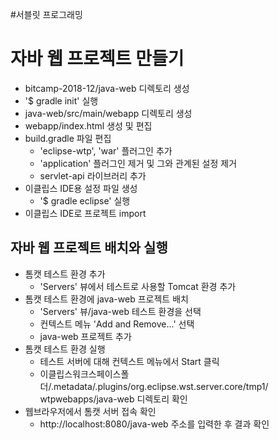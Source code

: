 #서블릿 프로그래밍

# 자바 웹 프로젝트 만들기
- bitcamp-2018-12/java-web 디렉토리 생성
- '$ gradle init' 실행
- java-web/src/main/webapp 디렉토리 생성
- webapp/index.html 생성 및 편집
- build.gradle 파일 편집
    - 'eclipse-wtp', 'war' 플러그인 추가
    - 'application' 플러그인 제거 및 그와 관계된 설정 제거
    - servlet-api 라이브러리 추가
- 이클립스 IDE용 설정 파일 생성
    - '$ gradle eclipse' 실행
- 이클립스 IDE로 프로젝트 import

## 자바 웹 프로젝트 배치와 실행
- 톰캣 테스트 환경 추가
    - 'Servers' 뷰에서 테스트로 사용할 Tomcat 환경 추가
- 톰캣 테스트 환경에 java-web 프로젝트 배치
    - 'Servers' 뷰/java-web 테스트 환경을 선택 
    - 컨텍스트 메뉴 'Add and Remove...' 선택
    - java-web 프로젝트 추가
- 톰캣 테스트 환경 실행
    - 테스트 서버에 대해 컨텍스트 메뉴에서 Start 클릭
    - 이클립스워크스페이스폴더/.metadata/.plugins/org.eclipse.wst.server.core/tmp1/
      wtpwebapps/java-web 디렉토리 확인
- 웹브라우저에서 톰캣 서버 접속 확인
    - http://localhost:8080/java-web 주소를 입력한 후 결과 확인


    